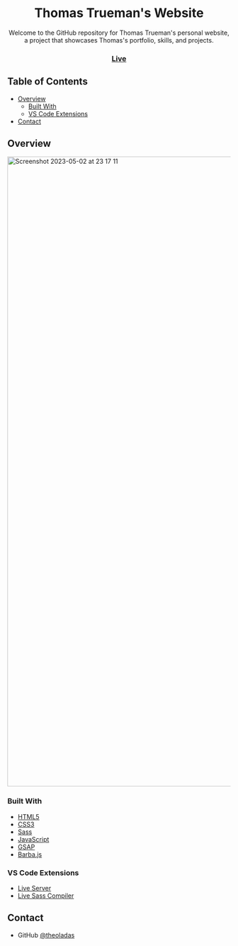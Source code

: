 <h1 align="center">Thomas Trueman's Website</h1>

<div align="center">
Welcome to the GitHub repository for Thomas Trueman's personal website, a project that showcases Thomas's portfolio, skills, and projects.
</div>

<div align="center">
  <h3>
    <a href="https://theoladas.github.io/ThomasTrueman-Website/index.html">
      Live
    </a>
  </h3>
</div>

<!-- TABLE OF CONTENTS -->

## Table of Contents

- [Overview](#overview)
  - [Built With](#built-with)
  - [VS Code Extensions](#vs-code-extensions)
- [Contact](#contact)

<!-- OVERVIEW -->

## Overview
<img width="1421" alt="Screenshot 2023-05-02 at 23 17 11" src="https://user-images.githubusercontent.com/67963370/235798650-96a05f07-4672-40fc-a36a-90dc5f7352ba.png">


### Built With

- [HTML5](https://developer.mozilla.org/en-US/docs/Learn/Getting_started_with_the_web/HTML_basics)
- [CSS3](https://developer.mozilla.org/en-US/docs/Web/CSS)
- [Sass](https://sass-lang.com/)
- [JavaScript](https://developer.mozilla.org/en-US/docs/Web/JavaScript)
- [GSAP](https://greensock.com/gsap/)
- [Barba.js](https://barba.js.org/)

### VS Code Extensions

- [Live Server](https://marketplace.visualstudio.com/items?itemName=ritwickdey.LiveServer)
- [Live Sass Compiler](https://marketplace.visualstudio.com/items?itemName=ritwickdey.live-sass)

## Contact

- GitHub [@theoladas](https://github.com/theoladas)
